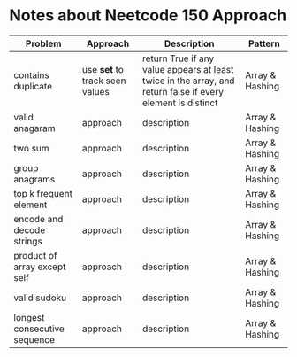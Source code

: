 # Notes about Neetcode 150 Approach


| Problem                      | Approach                         | Description                                                                                                 | Pattern         |
| ---------------------------- | -------------------------------- | ----------------------------------------------------------------------------------------------------------- | --------------- |
| contains duplicate           | use **set** to track seen values | return True if any value appears at least twice in the array, and return false if every element is distinct | Array & Hashing |
| valid anagaram               | approach                         | description                                                                                                 | Array & Hashing |
| two sum                      | approach                         | description                                                                                                 | Array & Hashing |
| group anagrams               | approach                         | description                                                                                                 | Array & Hashing |
| top k frequent element       | approach                         | description                                                                                                 | Array & Hashing |
| encode and decode strings    | approach                         | description                                                                                                 | Array & Hashing |
| product of array except self | approach                         | description                                                                                                 | Array & Hashing |
| valid sudoku                 | approach                         | description                                                                                                 | Array & Hashing |
| longest consecutive sequence | approach                         | description                                                                                                 | Array & Hashing |
